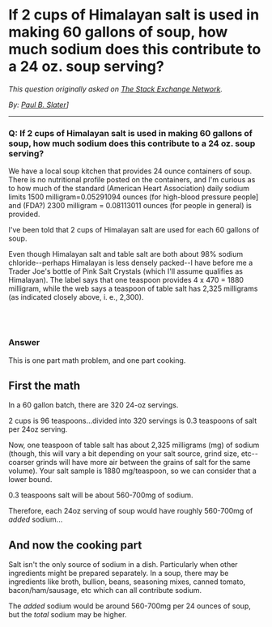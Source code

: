 # If 2 cups of Himalayan salt is used in making 60 gallons of soup, how much sodium does this contribute to a 24 oz. soup serving?

_This question originally asked on [The Stack Exchange Network](https://dba.stackexchange.com/q/119286)._

_By: [Paul B. Slater](https://dba.stackexchange.com/u/97025)]_
<br><hr>
### Q: If 2 cups of Himalayan salt is used in making 60 gallons of soup, how much sodium does this contribute to a 24 oz. soup serving?
<p>We have a local soup kitchen that provides 24 ounce containers of soup. There is no nutritional profile posted on the containers, and I'm curious as to how much of the standard (American Heart Association) daily sodium limits 1500 milligram=0.05291094 ounces (for high-blood pressure people] and (FDA?) 2300 milligram = 0.08113011 ounces (for people in general) is provided.</p>
<p>I've been told that 2 cups of Himalayan salt are used for each 60 gallons of soup.</p>
<p>Even though Himalayan salt and table salt are both about 98% sodium chloride--perhaps Himalayan is less densely packed--I have before me a Trader Joe's bottle of Pink Salt Crystals (which I'll assume qualifies as Himalayan). The label says that one teaspoon provides 4 x 470 = 1880 milligram, while the web says a teaspoon of table salt has 2,325 milligrams (as indicated closely above, i. e., 2,300).</p>

<br><br>
### Answer 
<p>This is one part math problem, and one part cooking.</p>
<h2>First the math</h2>
<p>In a 60 gallon batch, there are 320 24-oz servings.</p>
<p>2 cups is 96 teaspoons...divided into 320 servings is 0.3 teaspoons of salt per 24oz serving.</p>
<p>Now, one teaspoon of table salt has about 2,325 milligrams (mg) of sodium (though, this will vary a bit depending on your salt source, grind size, etc--coarser grinds will have more air between the grains of salt for the same volume). Your salt sample is 1880 mg/teaspoon, so we can consider that a lower bound.</p>
<p>0.3 teaspoons salt will be about 560-700mg of sodium.</p>
<p>Therefore, each 24oz serving of soup would have roughly 560-700mg of <em>added</em> sodium...</p>
<h2>And now the cooking part</h2>
<p>Salt isn't the only source of sodium in a dish. Particularly when other ingredients might be prepared separately. In a soup, there may be ingredients like broth, bullion, beans, seasoning mixes, canned tomato, bacon/ham/sausage, etc which can all contribute sodium.</p>
<p>The <em>added</em> sodium would be around 560-700mg per 24 ounces of soup, but the <em>total</em> sodium may be higher.</p>


